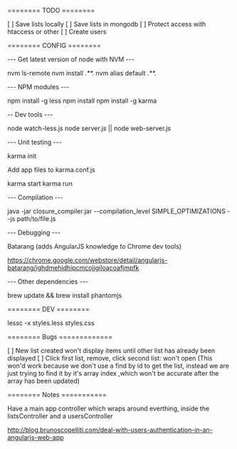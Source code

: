 
======== TODO ========

[ ] Save lists locally
[ ] Save lists in mongodb
[ ] Protect access with htaccess or other
[ ] Create users

======== CONFIG ========

--- Get latest version of node with NVM ---

nvm ls-remote
nvm install *.**.*
nvm alias default *.**.*

--- NPM modules ---

npm install -g less
npm install
npm install -g karma

-- Dev tools ---

node watch-less.js
node server.js || node web-server.js

--- Unit testing ---

karma init

Add app files to karma.conf.js

karma start
karma run

--- Compilation ---

java -jar closure_compiler.jar --compilation_level SIMPLE_OPTIMIZATIONS --js path/to/file.js


--- Debugging ---

Batarang (adds AngularJS knowledge to Chrome dev tools)

https://chrome.google.com/webstore/detail/angularjs-batarang/ighdmehidhipcmcojjgiloacoafjmpfk

--- Other dependencies ---

brew update && brew install phantomjs

======== DEV ========

lessc -x styles.less styles.css

======== Bugs =============

[ ] New list created won't display items until other list has already
    been displayed
[ ] Click first list, remove, click second list: won't open
    (This won'd work because we don't use a find by id to get the list,
    instead we are just trying to find it by it's array index ,which
    won't be accurate after the array has been updated)

======== Notes ===========

Have a main app controller which wraps around everthing, inside the listsController
and a usersController

http://blog.brunoscopelliti.com/deal-with-users-authentication-in-an-angularjs-web-app


